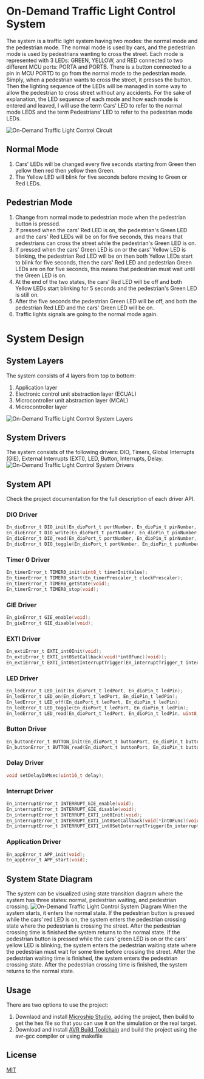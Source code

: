 # On-Demand Traffic Light Control System
The system is a traffic light system having two modes: the normal mode and the pedestrian mode. The normal mode is used by cars, and the pedestrian mode is used by pedestrians wanting to cross the street. Each mode is represented with 3 LEDs: GREEN, YELLOW, and RED connected to two different MCU ports: PORTA and PORTB. There is a button connected to a pin in MCU PORTD to go from the normal mode to the pedestrian mode.  Simply, when a pedestrian wants to cross the street, it presses the button. Then the lighting sequence of the LEDs will be managed in some way to allow the pedestrian to cross street without any accidents.
For the sake of explanation, the LED sequence of each mode and how each mode is entered and leaved, I will use the term Cars’ LED to refer to the normal mode LEDS and the term Pedestrians’ LED to refer to the pedestrian mode LEDs. 

<img src="design.PNG" alt="On-Demand Traffic Light Control Circuit">

## Normal Mode
1.	Cars' LEDs will be changed every five seconds starting from Green then yellow then red then yellow then Green.
2.	The Yellow LED will blink for five seconds before moving to Green or Red LEDs.

## Pedestrian Mode
1.	Change from normal mode to pedestrian mode when the pedestrian button is pressed.
2.	If pressed when the cars' Red LED is on, the pedestrian's Green LED and the cars' Red LEDs will be on for five seconds, this means that pedestrians can cross the street while the pedestrian's Green LED is on.
3.	If pressed when the cars' Green LED is on or the cars' Yellow LED is blinking, the pedestrian Red LED will be on then both Yellow LEDs start to blink for five seconds, then the cars' Red LED and pedestrian Green LEDs are on for five seconds, this means that pedestrian must wait until the Green LED is on.
4.	At the end of the two states, the cars' Red LED will be off and both Yellow LEDs start blinking for 5 seconds and the pedestrian's Green LED is still on.
5.	After the five seconds the pedestrian Green LED will be off, and both the pedestrian Red LED and the cars' Green LED will be on.
6.	Traffic lights signals are going to the normal mode again.

# System Design

## System Layers
The system consists of 4 layers from top to bottom:
1.	Application layer
2.	Electronic control unit abstraction layer (ECUAL)
3.	Microcontroller unit abstraction layer (MCAL)
4.	Microcontroller layer
<img src="system-layers.PNG" alt="On-Demand Traffic Light Control System Layers">

## System Drivers
The system consists of the following drivers: DIO, Timers, Global Interrupts (GIE), External Interrupts (EXTI), LED, Button, Interrupts, Delay. 
<img src="system-drivers.PNG" alt="On-Demand Traffic Light Control System Drivers">

## System API
Check the project documentation for the full description of each driver API.
### DIO Driver
```C
En_dioError_t DIO_init(En_dioPort_t portNumber, En_dioPin_t pinNumber, En_dioDirection_t direction);
En_dioError_t DIO_write(En_dioPort_t portNumber, En_dioPin_t pinNumber, En_dioValue_t value);
En_dioError_t DIO_read(En_dioPort_t portNumber, En_dioPin_t pinNumber, uint8_t* value);
En_dioError_t DIO_toggle(En_dioPort_t portNumber, En_dioPin_t pinNumber);
```
### Timer 0 Driver
```C
En_timerError_t TIMER0_init(uint8_t timerInitValue);
En_timerError_t TIMER0_start(En_timerPrescaler_t clockPrescaler);
En_timerError_t TIMER0_getState(void);
En_timerError_t TIMER0_stop(void);
```
### GIE Driver
```C
En_gieError_t GIE_enable(void);
En_gieError_t GIE_disable(void);
```
### EXTI Driver
```C
En_extiError_t EXTI_int0Init(void);
En_extiError_t EXTI_int0SetCallback(void(*int0Func)(void));
En_extiError_t EXTI_int0SetInterruptTrigger(En_interruptTrigger_t interruptTrigger);

```
### LED Driver
```C
En_ledError_t LED_init(En_dioPort_t ledPort, En_dioPin_t ledPin);
En_ledError_t LED_on(En_dioPort_t ledPort, En_dioPin_t ledPin);
En_ledError_t LED_off(En_dioPort_t ledPort, En_dioPin_t ledPin);
En_ledError_t LED_toggle(En_dioPort_t ledPort, En_dioPin_t ledPin);
En_ledError_t LED_read(En_dioPort_t ledPort, En_dioPin_t ledPin, uint8_t* data); 
```

### Button Driver
```C
En_buttonError_t BUTTON_init(En_dioPort_t buttonPort, En_dioPin_t buttonPin);
En_buttonError_t BUTTON_read(En_dioPort_t buttonPort, En_dioPin_t buttonPin, uint8_t* value);
```
### Delay Driver
```C
void setDelayInMsec(uint16_t delay);
``` 
### Interrupt Driver
```C
En_interruptError_t INTERRUPT_GIE_enable(void);
En_interruptError_t INTERRUPT_GIE_disable(void);
En_interruptError_t INTERRUPT_EXTI_int0Init(void);
En_interruptError_t INTERRUPT_EXTI_int0SetCallback(void(*int0Func)(void));
En_interruptError_t INTERRUPT_EXTI_int0SetInterruptTrigger(En_interruptTrigger_t interruptTrigger);
```

### Application Driver
```C
En_appError_t APP_init(void);
En_appError_t APP_start(void);
```

## System State Diagram
The system can be visualized using state transition diagram where the system has three states: normal, pedestrian waiting, and pedestrian crossing. 
<img src="system-machine-diagram.PNG" alt="On-Demand Traffic Light Control System Diagram">
When the system starts, it enters the normal state.
If the pedestrian button is pressed while the cars’ red LED is on, the system enters the pedestrian crossing state where the pedestrian is crossing the street. 
After the pedestrian crossing time is finished the system returns to the normal state. 
If the pedestrian button is pressed while the cars’ green LED is on or the cars’ yellow LED is blinking, the system enters the pedestrian waiting state where the pedestrian must wait for some time before crossing the street. 
After the pedestrian waiting time is finished, the system enters the pedestrian crossing state. After the pedestrian crossing time is finished, the system returns to the normal state.


## Usage
There are two options to use the project:
1. Downlaod and install [Microship Studio](https://www.microchip.com/en-us/tools-resources/develop/microchip-studio), adding the project, then build to get the hex file so that you can use it on the simulation or the real target.
2. Download and install [AVR Build Toolchain](https://tinusaur.com/guides/avr-gcc-toolchain/) and build the project using the avr-gcc compiler or using makefile



## License
[MIT](https://choosealicense.com/licenses/mit/)

